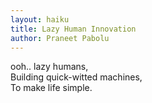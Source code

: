 ```yaml
---
layout: haiku
title: Lazy Human Innovation
author: Praneet Pabolu
---
```


ooh.. lazy humans,<br>
Building quick-witted machines,<br>
To make life simple.<br>
